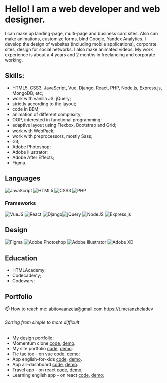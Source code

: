 # Hello! I am a web developer and web designer.

I can make up landing-page, multi-page and business card sites. Also can make animations, customize forms, bind Google, Yandex Analytics. I develop the design of websites (including mobile applications), corporate sites, design for social networks. I also make animated videos.
My work experience is about a 4 years and 2 months in freelancing and  corporate working.

## Skills: 
- HTML5, CSS3, JavaScript, Vue, Django, React, PHP, Node.js, Express.js, MongoDB, etc;
- work with vanilla JS, jQuery;
- strictly according to the layout;
- code in BEM;
- animation of different complexity;
- OOP, interested in functional programming;
- adaptive layout using Flexbox, Bootstrap and Grid;
- work with WebPack;
- work with preprocessors, mostly Sass;
- Git;
- Adobe Photoshop;
- Adobe Illustrator;
- Adobe After Effects;
- Figma.

## Languages 
<img alt="JavaScript" src="https://img.shields.io/badge/javascript%20-%23323330.svg?&style=for-the-badge&logo=javascript&logoColor=%23F7DF1E"/>  <img alt="HTML5" src="https://img.shields.io/badge/html5%20-%23E34F26.svg?&style=for-the-badge&logo=html5&logoColor=white"/> <img alt="CSS3" src="https://img.shields.io/badge/css3%20-%231572B6.svg?&style=for-the-badge&logo=css3&logoColor=white"/> <img alt="PHP" src="https://img.shields.io/badge/php-%23777BB4.svg?&style=for-the-badge&logo=php&logoColor=white"/>

### Frameworks
<img alt="VueJS" src="https://img.shields.io/badge/Vue.js-35495E?style=for-the-badge&logo=vue.js&logoColor=4FC08D"/> <img alt="React" src="https://img.shields.io/badge/react%20-%2320232a.svg?&style=for-the-badge&logo=react&logoColor=%2361DAFB"/> <img alt="Django" src="https://img.shields.io/badge/Django-092E20?style=for-the-badge&logo=django&logoColor=whiteFB"/><img alt="jQuery" src="https://img.shields.io/badge/jquery%20-%230769AD.svg?&style=for-the-badge&logo=jquery&logoColor=white"/>
<img alt="NodeJS" src="https://img.shields.io/badge/node.js%20-%2343853D.svg?&style=for-the-badge&logo=node.js&logoColor=white"/> <img alt="Express.js" src="https://img.shields.io/badge/express.js%20-%23404d59.svg?&style=for-the-badge"/> 

## Design 
<img alt="Figma" src="https://img.shields.io/badge/figma%20-%23F24E1E.svg?&style=for-the-badge&logo=figma&logoColor=white"/> <img alt="Adobe Photoshop" src="https://img.shields.io/badge/adobe%20photoshop%20-%2331A8FF.svg?&style=for-the-badge&logo=adobe%20photoshop&logoColor=white"/> <img alt="Adobe Illustrator" src="https://img.shields.io/badge/adobe%20illustrator%20-%23FF9A00.svg?&style=for-the-badge&logo=adobe%20illustrator&logoColor=white"/> <img alt="Adobe XD" src="https://img.shields.io/badge/adobe%20xd%20-%23FF26BE.svg?&style=for-the-badge&logo=adobe%20xd&logoColor=white"/>

## Education 
- HTMLAcademy;
- Codecademy;
- Codewars;

## Portfolio
📫 How to reach me: abitovaanzela@gmail.com https://t.me/anzheladev
###### Sorting from simple to more difficult
- [My design portfolio](https://www.behance.net/anzhela139);
- Momentum clone [code](https://github.com/Anzhela139/momentum), [demo](https://Anzhela139.github.io/momentum/).
- My site portfolio [code](https://github.com/Anzhela139/portfolio), [demo](https://Anzhela139.github.io/portfolio/).
- Tic tac toe - on vue [code](https://github.com/Anzhela139/Tic-tac-toe), [demo](https://anzhela139-tic-tac-vue-game.netlify.app/);
- App english-for-kids [code](https://github.com/Anzhela139/english-for-kids), [demo](https://Anzhela139.github.io/portfolio/).
- App air-dashboard [code](https://github.com/Anzhela139/air-dashboard), [demo](https://Anzhela139.github.io/air-dashboard/).
- Travel app - on react [code](https://github.com/Mobidikt/travel-app), [demo](https://rs-travel-app.netlify.app);
- Learning english app - on react [code](https://github.com/Mobidikt/rslang), [demo](https://happy-johnson-cd47ab.netlify.app/welcome);
